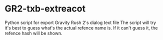 # GR2-txb-extreacot
 Python script for export Gravity Rush 2's dialog text file
 The script will try it's best to guess what's the actual refence name is. If it can't guess it, the refence hash will be shown.
